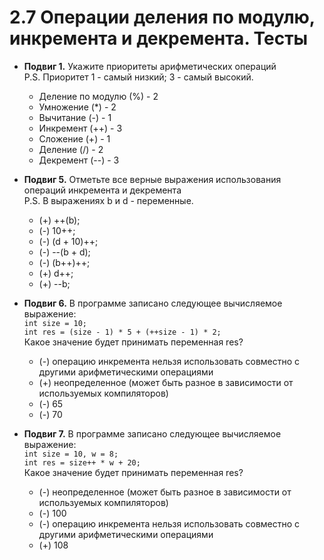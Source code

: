 # 2.7 Операции деления по модулю, инкремента и декремента. Тесты

* **Подвиг 1.** Укажите приоритеты арифметических операций  
P.S. Приоритет 1 - самый низкий; 3 - самый высокий.  
  * Деление по модулю (%) - 2
  * Умножение (*) - 2
  * Вычитание (-) - 1
  * Инкремент (++) - 3
  * Сложение (+) - 1
  * Деление (/) - 2
  * Декремент (--) - 3

* **Подвиг 5.** Отметьте все верные выражения использования операций инкремента и декремента  
P.S. В выражениях b и d - переменные.  
  * (+) ++(b);
  * (-) 10++;
  * (-) (d + 10)++;
  * (-) --(b + d);
  * (-) (b++)++;
  * (+) d++;
  * (+) --b;

* **Подвиг 6.** В программе записано следующее вычисляемое выражение:  
```int size = 10;```  
```int res = (size - 1) * 5 + (++size - 1) * 2;```  
Какое значение будет принимать переменная res?  
  * (-) операцию инкремента нельзя использовать совместно с другими арифметическими операциями
  * (+) неопределенное (может быть разное в зависимости от используемых компиляторов)
  * (-) 65
  * (-) 70

* **Подвиг 7.** В программе записано следующее вычисляемое выражение:  
```int size = 10, w = 8;```  
```int res = size++ * w + 20;```  
Какое значение будет принимать переменная res?
  * (-) неопределенное (может быть разное в зависимости от используемых компиляторов)
  * (-) 100
  * (-) операцию инкремента нельзя использовать совместно с другими арифметическими операциями
  * (+) 108